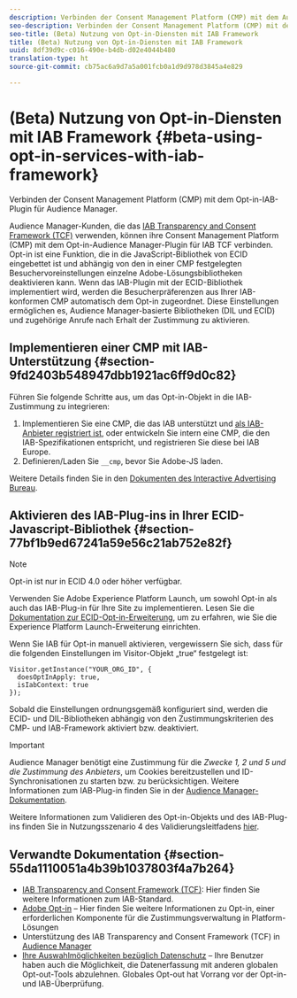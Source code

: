 ```yaml
---
description: Verbinden der Consent Management Platform (CMP) mit dem Audience Manager-Plugin der Opt-in-Funktion für das IAB Transparency and Consent Framework (TCF).
seo-description: Verbinden der Consent Management Platform (CMP) mit dem Audience Manager-Plugin für IAB Transparency and Consent Framework (TCF).
seo-title: (Beta) Nutzung von Opt-in-Diensten mit IAB Framework
title: (Beta) Nutzung von Opt-in-Diensten mit IAB Framework
uuid: 8df39d9c-c016-490e-b4db-d02e4044b480
translation-type: ht
source-git-commit: cb75ac6a9d7a5a001fcb0a1d9d978d3845a4e829

---
```



# (Beta) Nutzung von Opt-in-Diensten mit IAB Framework {#beta-using-opt-in-services-with-iab-framework}

Verbinden der Consent Management Platform (CMP) mit dem Opt-in-IAB-Plugin für Audience Manager.

Audience Manager-Kunden, die das [IAB Transparency and Consent Framework (TCF)](https://iabtechlab.com/standards/gdpr-transparency-and-consent-framework/) verwenden, können ihre Consent Management Platform (CMP) mit dem Opt-in-Audience Manager-Plugin für IAB TCF verbinden. Opt-in ist eine Funktion, die in die JavaScript-Bibliothek von ECID eingebettet ist und abhängig von den in einer CMP festgelegten Besuchervoreinstellungen einzelne Adobe-Lösungsbibliotheken deaktivieren kann. Wenn das IAB-Plugin mit der ECID-Bibliothek implementiert wird, werden die Besucherpräferenzen aus Ihrer IAB-konformen CMP automatisch dem Opt-in zugeordnet. Diese Einstellungen ermöglichen es, Audience Manager-basierte Bibliotheken (DIL und ECID) und zugehörige Anrufe nach Erhalt der Zustimmung zu aktivieren.

## Implementieren einer CMP mit IAB-Unterstützung {#section-9fd2403b548947dbb1921ac6ff9d0c82}

Führen Sie folgende Schritte aus, um das Opt-in-Objekt in die IAB-Zustimmung zu integrieren:

1. Implementieren Sie eine CMP, die das IAB unterstützt und [als IAB-Anbieter registriert ist](https://vendorlist.consensu.org/vendorlist.json), oder entwickeln Sie intern eine CMP, die den IAB-Spezifikationen entspricht, und registrieren Sie diese bei IAB Europe.
1. Definieren/Laden Sie `__cmp`, bevor Sie Adobe-JS laden.

Weitere Details finden Sie in den [Dokumenten des Interactive Advertising Bureau](https://github.com/InteractiveAdvertisingBureau/GDPR-Transparency-and-Consent-Framework/blob/master/v1.1%20Implementation%20Guidelines.md).

## Aktivieren des IAB-Plug-ins in Ihrer ECID-Javascript-Bibliothek {#section-77bf1b9ed67241a59e56c21ab752e82f}

>[!NOTE]
>
>Opt-in ist nur in ECID 4.0 oder höher verfügbar.

Verwenden Sie Adobe Experience Platform Launch, um sowohl Opt-in als auch das IAB-Plug-in für Ihre Site zu implementieren. Lesen Sie die [Dokumentation zur ECID-Opt-in-Erweiterung](https://marketing-beta.adobe.com/resources/help/launch/ecid-optin/), um zu erfahren, wie Sie die Experience Platform Launch-Erweiterung einrichten.

Wenn Sie IAB für Opt-in manuell aktivieren, vergewissern Sie sich, dass für die folgenden Einstellungen im Visitor-Objekt „true“ festgelegt ist:

```
Visitor.getInstance("YOUR_ORG_ID", {  
  doesOptInApply: true,   
  isIabContext: true   
});
```

Sobald die Einstellungen ordnungsgemäß konfiguriert sind, werden die ECID- und DIL-Bibliotheken abhängig von den Zustimmungskriterien des CMP- und IAB-Framework aktiviert bzw. deaktiviert.

>[!IMPORTANT]
>
>Audience Manager benötigt eine Zustimmung für die *Zwecke 1, 2 und 5 und die Zustimmung des Anbieters*, um Cookies bereitzustellen und ID-Synchronisationen zu starten bzw. zu berücksichtigen. Weitere Informationen zum IAB-Plug-in finden Sie in der [Audience Manager-Dokumentation](https://marketing-beta.adobe.com/resources/help/aam/iab-support/aam-iab-support.html).

Weitere Informationen zum Validieren des Opt-in-Objekts und des IAB-Plug-ins finden Sie in Nutzungsszenario 4 des Validierungsleitfadens [hier](../../implementation-guides/opt-in-service/testing-optin-and-iab-plugin.md#section-ca5c6f92fbdf4fd29b4acb6b644efbd0).

## Verwandte Dokumentation {#section-55da1110051a4b39b1037803f4a7b264}

* [IAB Transparency and Consent Framework (TCF)](https://iabtechlab.com/standards/gdpr-transparency-and-consent-framework/): Hier finden Sie weitere Informationen zum IAB-Standard.
* [Adobe Opt-in](../../implementation-guides/opt-in-service/optin-overview.md#concept-f9b5db0d27a245fbadd3e19162319360) – Hier finden Sie weitere Informationen zu Opt-in, einer erforderlichen Komponente für die Zustimmungsverwaltung in Platform-Lösungen
* Unterstützung des IAB Transparency and Consent Framework (TCF) in [Audience Manager](https://marketing-beta.adobe.com/resources/help/aam/iab-support/aam-iab-support.html)
* [Ihre Auswahlmöglichkeiten bezüglich Datenschutz](https://www.adobe.com/de/privacy/opt-out.html#customeruse) – Ihre Benutzer haben auch die Möglichkeit, die Datenerfassung mit anderen globalen Opt-out-Tools abzulehnen. Globales Opt-out hat Vorrang vor der Opt-in- und IAB-Überprüfung.


